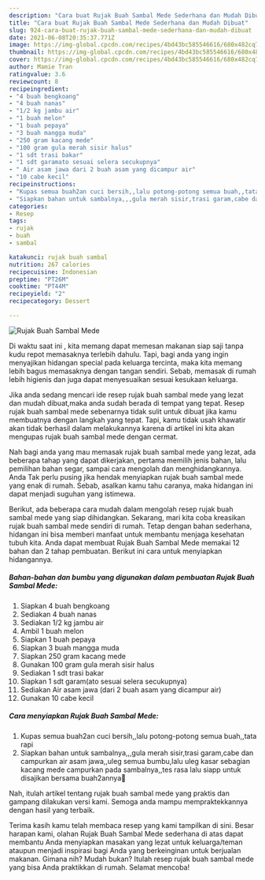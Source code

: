 ```yaml
---
description: "Cara buat Rujak Buah Sambal Mede Sederhana dan Mudah Dibuat"
title: "Cara buat Rujak Buah Sambal Mede Sederhana dan Mudah Dibuat"
slug: 924-cara-buat-rujak-buah-sambal-mede-sederhana-dan-mudah-dibuat
date: 2021-06-08T20:35:37.771Z
image: https://img-global.cpcdn.com/recipes/4bd43bc585546616/680x482cq70/rujak-buah-sambal-mede-foto-resep-utama.jpg
thumbnail: https://img-global.cpcdn.com/recipes/4bd43bc585546616/680x482cq70/rujak-buah-sambal-mede-foto-resep-utama.jpg
cover: https://img-global.cpcdn.com/recipes/4bd43bc585546616/680x482cq70/rujak-buah-sambal-mede-foto-resep-utama.jpg
author: Mamie Tran
ratingvalue: 3.6
reviewcount: 8
recipeingredient:
- "4 buah bengkoang"
- "4 buah nanas"
- "1/2 kg jambu air"
- "1 buah melon"
- "1 buah pepaya"
- "3 buah mangga muda"
- "250 gram kacang mede"
- "100 gram gula merah sisir halus"
- "1 sdt trasi bakar"
- "1 sdt garamato sesuai selera secukupnya"
- " Air asam jawa dari 2 buah asam yang dicampur air"
- "10 cabe kecil"
recipeinstructions:
- "Kupas semua buah2an cuci bersih,,lalu potong-potong semua buah,,tata rapi"
- "Siapkan bahan untuk sambalnya,,,gula merah sisir,trasi garam,cabe dan campurkan air asam jawa,,uleg semua bumbu,lalu uleg kasar sebagian kacang mede campurkan pada sambalnya,,tes rasa lalu siapp untuk disajikan bersama buah2annya🤗"
categories:
- Resep
tags:
- rujak
- buah
- sambal

katakunci: rujak buah sambal 
nutrition: 267 calories
recipecuisine: Indonesian
preptime: "PT26M"
cooktime: "PT44M"
recipeyield: "2"
recipecategory: Dessert

---
```



![Rujak Buah Sambal Mede](https://img-global.cpcdn.com/recipes/4bd43bc585546616/680x482cq70/rujak-buah-sambal-mede-foto-resep-utama.jpg)

Di waktu  saat ini , kita memang dapat memesan makanan siap saji tanpa kudu repot memasaknya terlebih dahulu. Tapi, bagi anda yang ingin menyajikan hidangan special pada keluarga tercinta, maka kita memang lebih bagus memasaknya dengan tangan sendiri. Sebab, memasak di rumah lebih higienis dan juga dapat menyesuaikan sesuai kesukaan keluarga.

Jika anda sedang mencari ide resep rujak buah sambal mede yang lezat dan mudah dibuat,maka anda sudah berada di tempat yang tepat. Resep rujak buah sambal mede  sebenarnya tidak sulit untuk dibuat jika kamu membuatnya dengan langkah yang tepat. Tapi, kamu tidak usah khawatir akan tidak berhasil dalam melakukannya 
karena di artikel ini kita akan mengupas rujak buah sambal mede dengan cermat.  



Nah bagi anda yang mau memasak rujak buah sambal mede yang lezat, ada beberapa tahap yang dapat dikerjakan, pertama memilih jenis bahan, lalu pemilihan bahan segar, sampai cara mengolah dan menghidangkannya. Anda Tak perlu pusing jika hendak menyiapkan rujak buah sambal mede yang enak di rumah. Sebab, asalkan kamu  tahu caranya, maka hidangan ini dapat menjadi suguhan yang istimewa.

Berikut, ada beberapa cara mudah dalam mengolah resep rujak buah sambal mede yang siap dihidangkan. Sekarang, mari kita coba kreasikan rujak buah sambal mede sendiri di rumah. Tetap dengan bahan sederhana, hidangan ini bisa memberi manfaat untuk membantu menjaga kesehatan tubuh kita. Anda dapat membuat Rujak Buah Sambal Mede memakai 12 bahan dan 2 tahap pembuatan. Berikut ini cara untuk menyiapkan hidangannya.

<!--inarticleads1-->

##### Bahan-bahan dan bumbu yang digunakan dalam pembuatan Rujak Buah Sambal Mede:

1. Siapkan 4 buah bengkoang
1. Sediakan 4 buah nanas
1. Sediakan 1/2 kg jambu air
1. Ambil 1 buah melon
1. Siapkan 1 buah pepaya
1. Siapkan 3 buah mangga muda
1. Siapkan 250 gram kacang mede
1. Gunakan 100 gram gula merah sisir halus
1. Sediakan 1 sdt trasi bakar
1. Siapkan 1 sdt garam(ato sesuai selera secukupnya)
1. Sediakan  Air asam jawa (dari 2 buah asam yang dicampur air)
1. Gunakan 10 cabe kecil




<!--inarticleads2-->

##### Cara menyiapkan Rujak Buah Sambal Mede:

1. Kupas semua buah2an cuci bersih,,lalu potong-potong semua buah,,tata rapi
1. Siapkan bahan untuk sambalnya,,,gula merah sisir,trasi garam,cabe dan campurkan air asam jawa,,uleg semua bumbu,lalu uleg kasar sebagian kacang mede campurkan pada sambalnya,,tes rasa lalu siapp untuk disajikan bersama buah2annya🤗




Nah, itulah artikel tentang  rujak buah sambal mede  yang praktis dan gampang dilakukan versi kami. Semoga anda mampu mempraktekkannya dengan hasil yang terbaik. 

Terima kasih kamu telah membaca resep yang kami tampilkan di sini. Besar harapan kami, olahan  Rujak Buah Sambal Mede sederhana di atas dapat membantu Anda menyiapkan masakan yang lezat untuk keluarga/teman ataupun menjadi inspirasi bagi Anda yang berkeinginan untuk berjualan makanan. Gimana nih? Mudah bukan? Itulah resep rujak buah sambal mede yang bisa Anda praktikkan di rumah. Selamat mencoba!

